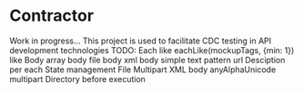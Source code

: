 # Contractor
Work in progress...
This project is used to facilitate CDC testing in API development technologies
TODO:
Each like
eachLike(mockupTags, {min: 1})
like
Body array
body file
body xml
body simple text
pattern url
Desciption per each
State management
File
Multipart
XML body
anyAlphaUnicode
multipart
Directory before execution